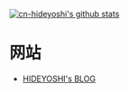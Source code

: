 [![cn-hideyoshi's github stats](https://github-readme-stats-duanluan.vercel.app/api?username=cn-hideyoshi&count_private=true&show_icons=true&theme=buefy)](https://github.com/cn-hideyoshi)
# 网站

- [HIDEYOSHI's BLOG](https://blog.hideyoshi.top/)
